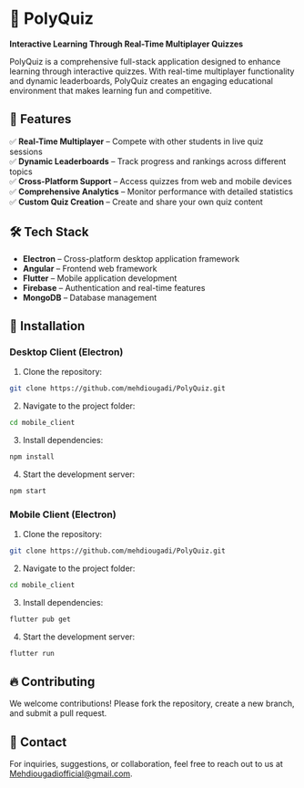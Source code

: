# 🎯 PolyQuiz
**Interactive Learning Through Real-Time Multiplayer Quizzes**

PolyQuiz is a comprehensive full-stack application designed to enhance learning through interactive quizzes. With real-time multiplayer functionality and dynamic leaderboards, PolyQuiz creates an engaging educational environment that makes learning fun and competitive.

## 🚀 Features
✅ **Real-Time Multiplayer** – Compete with other students in live quiz sessions  
✅ **Dynamic Leaderboards** – Track progress and rankings across different topics  
✅ **Cross-Platform Support** – Access quizzes from web and mobile devices  
✅ **Comprehensive Analytics** – Monitor performance with detailed statistics  
✅ **Custom Quiz Creation** – Create and share your own quiz content

## 🛠 Tech Stack
* **Electron** – Cross-platform desktop application framework
* **Angular** – Frontend web framework
* **Flutter** – Mobile application development
* **Firebase** – Authentication and real-time features
* **MongoDB** – Database management

## 📲 Installation

### Desktop Client (Electron)
1. Clone the repository:
```bash
git clone https://github.com/mehdiougadi/PolyQuiz.git
```

2. Navigate to the project folder:
```bash
cd mobile_client
```

3. Install dependencies:
```bash
npm install
```

4. Start the development server:
```bash
npm start
```

### Mobile Client (Electron)
1. Clone the repository:
```bash
git clone https://github.com/mehdiougadi/PolyQuiz.git
```

2. Navigate to the project folder:
```bash
cd mobile_client
```

3. Install dependencies:
```bash
flutter pub get
```

4. Start the development server:
```bash
flutter run
```

## 🔥 Contributing
We welcome contributions! Please fork the repository, create a new branch, and submit a pull request.

## 📩 Contact
For inquiries, suggestions, or collaboration, feel free to reach out to us at Mehdiougadiofficial@gmail.com.
